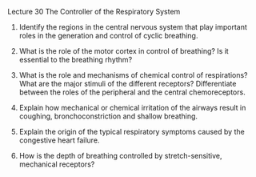 Lecture 30 The Controller of the Respiratory System

1. Identify the regions in the central nervous system that play important roles in the generation and control of cyclic breathing.

2. What is the role of the motor cortex in control of breathing? Is it essential to the breathing rhythm?

3. What is the role and mechanisms of chemical control of respirations? What are the major stimuli of the different receptors? Differentiate between the roles of the peripheral and the central chemoreceptors.

4. Explain how mechanical or chemical irritation of the airways result in coughing, bronchoconstriction and shallow breathing.

5. Explain the origin of the typical respiratory symptoms caused by the congestive heart failure.

6. How is the depth of breathing controlled by stretch-sensitive, mechanical receptors?
